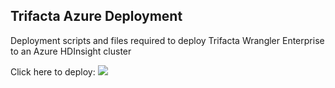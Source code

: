## Trifacta Azure Deployment

Deployment scripts and files required to deploy Trifacta Wrangler Enterprise to an Azure HDInsight cluster

Click here to deploy:
<a href="https://portal.azure.com/#create/Microsoft.Template/uri/https%3A%2F%2Fraw.githubusercontent.com%2Fseshness%2Fazure-deploy%2Frelease/5.0%2FmainTemplate.json" target="_blank"><img src="http://azuredeploy.net/deploybutton.png"/></a>
